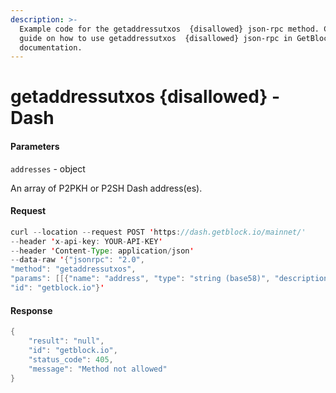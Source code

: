 ```yaml
---
description: >-
  Example code for the getaddressutxos  {disallowed} json-rpc method. Сomplete
  guide on how to use getaddressutxos  {disallowed} json-rpc in GetBlock.io Web3
  documentation.
---
```


# getaddressutxos {disallowed} - Dash

#### Parameters

`addresses` - object

An array of P2PKH or P2SH Dash address(es).

#### Request

```java
curl --location --request POST 'https://dash.getblock.io/mainnet/' 
--header 'x-api-key: YOUR-API-KEY' 
--header 'Content-Type: application/json' 
--data-raw '{"jsonrpc": "2.0",
"method": "getaddressutxos",
"params": [[{"name": "address", "type": "string (base58)", "description": ["The base58check encoded address."], "value": null}]],
"id": "getblock.io"}'
```

#### Response

```java
{
    "result": "null",
    "id": "getblock.io",
    "status_code": 405,
    "message": "Method not allowed"
}
```
